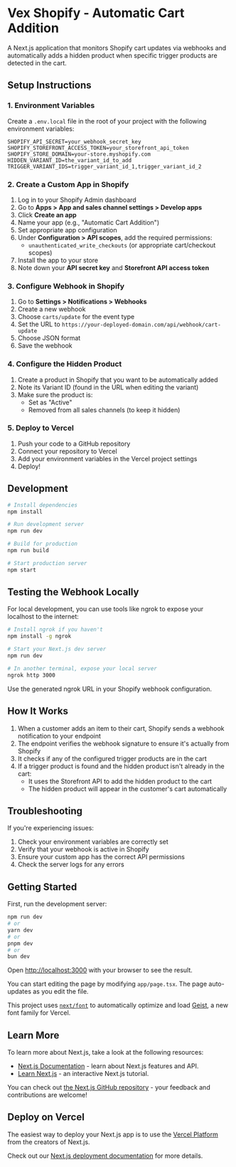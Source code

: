 # Vex Shopify - Automatic Cart Addition

A Next.js application that monitors Shopify cart updates via webhooks and automatically adds a hidden product when specific trigger products are detected in the cart.

## Setup Instructions

### 1. Environment Variables

Create a `.env.local` file in the root of your project with the following environment variables:

```
SHOPIFY_API_SECRET=your_webhook_secret_key
SHOPIFY_STOREFRONT_ACCESS_TOKEN=your_storefront_api_token
SHOPIFY_STORE_DOMAIN=your-store.myshopify.com
HIDDEN_VARIANT_ID=the_variant_id_to_add
TRIGGER_VARIANT_IDS=trigger_variant_id_1,trigger_variant_id_2
```

### 2. Create a Custom App in Shopify

1. Log in to your Shopify Admin dashboard
2. Go to **Apps > App and sales channel settings > Develop apps**
3. Click **Create an app**
4. Name your app (e.g., "Automatic Cart Addition")
5. Set appropriate app configuration
6. Under **Configuration > API scopes**, add the required permissions:
   - `unauthenticated_write_checkouts` (or appropriate cart/checkout scopes)
7. Install the app to your store
8. Note down your **API secret key** and **Storefront API access token**

### 3. Configure Webhook in Shopify

1. Go to **Settings > Notifications > Webhooks**
2. Create a new webhook
3. Choose `carts/update` for the event type
4. Set the URL to `https://your-deployed-domain.com/api/webhook/cart-update`
5. Choose JSON format
6. Save the webhook

### 4. Configure the Hidden Product

1. Create a product in Shopify that you want to be automatically added
2. Note its Variant ID (found in the URL when editing the variant)
3. Make sure the product is:
   - Set as "Active"
   - Removed from all sales channels (to keep it hidden)

### 5. Deploy to Vercel

1. Push your code to a GitHub repository
2. Connect your repository to Vercel
3. Add your environment variables in the Vercel project settings
4. Deploy!

## Development

```bash
# Install dependencies
npm install

# Run development server
npm run dev

# Build for production
npm run build

# Start production server
npm start
```

## Testing the Webhook Locally

For local development, you can use tools like ngrok to expose your localhost to the internet:

```bash
# Install ngrok if you haven't
npm install -g ngrok

# Start your Next.js dev server
npm run dev

# In another terminal, expose your local server
ngrok http 3000
```

Use the generated ngrok URL in your Shopify webhook configuration.

## How It Works

1. When a customer adds an item to their cart, Shopify sends a webhook notification to your endpoint
2. The endpoint verifies the webhook signature to ensure it's actually from Shopify
3. It checks if any of the configured trigger products are in the cart
4. If a trigger product is found and the hidden product isn't already in the cart:
   - It uses the Storefront API to add the hidden product to the cart
   - The hidden product will appear in the customer's cart automatically

## Troubleshooting

If you're experiencing issues:

1. Check your environment variables are correctly set
2. Verify that your webhook is active in Shopify
3. Ensure your custom app has the correct API permissions
4. Check the server logs for any errors

## Getting Started

First, run the development server:

```bash
npm run dev
# or
yarn dev
# or
pnpm dev
# or
bun dev
```

Open [http://localhost:3000](http://localhost:3000) with your browser to see the result.

You can start editing the page by modifying `app/page.tsx`. The page auto-updates as you edit the file.

This project uses [`next/font`](https://nextjs.org/docs/app/building-your-application/optimizing/fonts) to automatically optimize and load [Geist](https://vercel.com/font), a new font family for Vercel.

## Learn More

To learn more about Next.js, take a look at the following resources:

- [Next.js Documentation](https://nextjs.org/docs) - learn about Next.js features and API.
- [Learn Next.js](https://nextjs.org/learn) - an interactive Next.js tutorial.

You can check out [the Next.js GitHub repository](https://github.com/vercel/next.js) - your feedback and contributions are welcome!

## Deploy on Vercel

The easiest way to deploy your Next.js app is to use the [Vercel Platform](https://vercel.com/new?utm_medium=default-template&filter=next.js&utm_source=create-next-app&utm_campaign=create-next-app-readme) from the creators of Next.js.

Check out our [Next.js deployment documentation](https://nextjs.org/docs/app/building-your-application/deploying) for more details.
